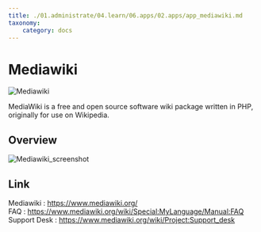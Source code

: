 ```yaml
---
title: ./01.administrate/04.learn/06.apps/02.apps/app_mediawiki.md
taxonomy:
    category: docs
---
```

# Mediawiki

![Mediawiki](images/Mediawiki_logo.png)

MediaWiki is a free and open source software wiki package written in PHP, originally for use on Wikipedia.

## Overview

![Mediawiki_screenshot](images/Mediawiki_screenshot.png)

## Link

Mediawiki : https://www.mediawiki.org/  
FAQ : https://www.mediawiki.org/wiki/Special:MyLanguage/Manual:FAQ  
Support Desk : https://www.mediawiki.org/wiki/Project:Support_desk